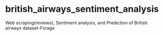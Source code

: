 # british_airways_sentiment_analysis
Web scraping(reviews), Sentiment analysis, and Prediction of British airways dataset-Forage
